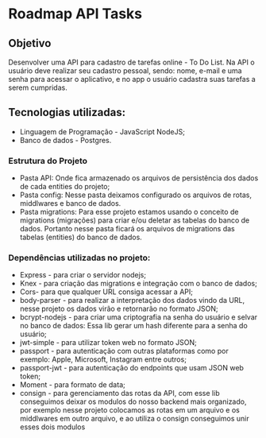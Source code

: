 # Roadmap API Tasks
## Objetivo
Desenvolver uma API para cadastro de tarefas online - To Do List. Na API o usuário deve realizar seu cadastro pessoal, sendo: nome, e-mail e uma senha para acessar o aplicativo, e no app o usuário cadastra suas tarefas a serem cumpridas.

## Tecnologias utilizadas: 
- Linguagem de Programação - JavaScript NodeJS;
- Banco de dados - Postgres.

### Estrutura do Projeto
- Pasta API: Onde fica armazenado os arquivos de persistência dos dados de cada entities do projeto;
- Pasta config: Nesse pasta deixamos configurado os arquivos de rotas, middlwares e banco de dados.
- Pasta migrations: Para esse projeto estamos usando o conceito de migrations (migrações) para criar e/ou deletar as tabelas do banco de dados. Portanto nesse pasta ficará os arquivos de migrations das tabelas (entities) do banco de dados.

### Dependências utilizadas no projeto:
- Express - para criar o servidor nodejs;
- Knex - para criação das migrations e integração com o banco de dados;
-  Cors- para que qualquer URL consiga acessar a API;
- body-parser - para realizar a interpretação dos dados vindo da URL, nesse projeto os dados virão e retornarão no formato JSON;
- bcrypt-nodejs - para criar uma criptografia na senha do usuário e selvar no banco de dados: Essa lib gerar um hash diferente para a senha do usuário;
- jwt-simple - para utilizar token web no formato JSON;
- passport - para autenticação com outras plataformas como por exemplo: Apple, Microsoft, Instagram entre outros;
- passport-jwt - para autenticação do endpoints que usam JSON web token;
- Moment - para formato de data;
- consign - para gerenciamento das rotas da API, com esse lib conseguimos deixar os modulos do nosso backend mais organizado, por exemplo nesse projeto colocamos as rotas em um arquivo e os middlwares em outro arquivo, e ao utiliza o consign conseguimos unir esses dois modulos